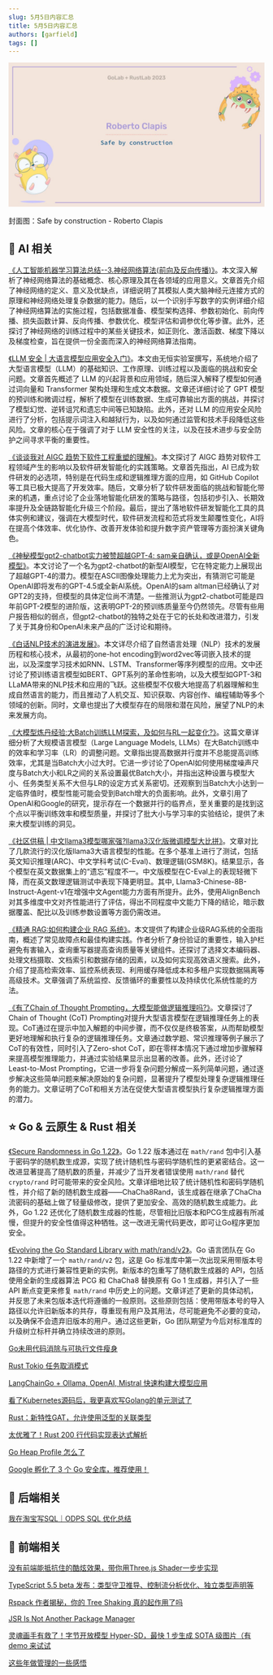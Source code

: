 ```yaml
---
slug: 5月5日内容汇总
title: 5月5日内容汇总
authors: [garfield]
tags: []
---
```


![alt text](maxresdefault.jpg)

封面图：Safe by construction - Roberto Clapis

## 🌟 AI 相关

[《人工智能机器学习算法总结--3.神经网络算法(前向及反向传播)》](https://mp.weixin.qq.com/s/IRgQC21hx80cSD_B1DXo6Q)。本文深入解析了神经网络算法的基础概念、核心原理及其在各领域的应用意义。文章首先介绍了神经网络的定义、意义及优缺点，详细说明了其模拟人类大脑神经元连接方式的原理和神经网络处理复杂数据的能力。随后，以一个识别手写数字的实例详细介绍了神经网络算法的实施过程，包括数据准备、模型架构选择、参数初始化、前向传播、损失函数计算、反向传播、参数优化、模型评估和调参优化等步骤。此外，还探讨了神经网络的训练过程中的某些关键技术，如正则化、激活函数、梯度下降以及梯度检查，旨在提供一份全面而深入的神经网络算法指南。

[《LLM 安全 | 大语言模型应用安全入门》](https://juejin.cn/post/7361253974051602441)。本文由无恒实验室撰写，系统地介绍了大型语言模型（LLM）的基础知识、工作原理、训练过程以及面临的挑战和安全问题。文章首先概述了 LLM 的兴起背景和应用领域，随后深入解释了模型如何通过词向量和 Transformer 架构处理和生成文本数据。文章还详细讨论了 GPT 模型的预训练和微调过程，解析了模型在训练数据、生成可靠输出方面的挑战，并探讨了模型幻觉、逆转诅咒和遗忘中间等已知缺陷。此外，还对 LLM 的应用安全风险进行了分析，包括提示词注入和越狱行为，以及如何通过监管和技术手段降低这些风险。文章的核心在于强调了对于 LLM 安全性的关注，以及在技术进步与安全防护之间寻求平衡的重要性。

[《谈谈我对 AIGC 趋势下软件工程重塑的理解》](https://mp.weixin.qq.com/s/UFMxQB9sUC5I0y86nfzKjw)。本文探讨了 AIGC 趋势对软件工程领域产生的影响以及软件研发智能化的实践策略。文章首先指出，AI 已成为软件研发的必选项，特别是在代码生成和逻辑推理方面的应用，如 GitHub Copilot 等工具已极大提高了开发效率。随后，文章分析了软件研发面临的挑战和智能化带来的机遇，重点讨论了企业落地智能化研发的策略与路径，包括初步引入、长期效率提升及全链路智能化升级三个阶段。最后，提出了落地软件研发智能化工具的具体实例和建议，强调在大模型时代，软件研发流程和范式将发生颠覆性变化，AI将在提高个体效率、优化协作、改善开发体验和提升数字资产管理等方面扮演关键角色。

[《神秘模型gpt2-chatbot实力被赞超越GPT-4: sam亲自确认，或是OpenAI全新模型》](https://mp.weixin.qq.com/s/zwigN1hXa6SeXCdLjXwwYQ)。本文讨论了一个名为gpt2-chatbot的新型AI模型，它在特定能力上展现出了超越GPT-4的潜力。模型在ASCII图像处理能力上尤为突出，有猜测它可能是OpenAI即将发布的GPT-4.5或全新AI系统。OpenAI的sam altman已经确认了对GPT2的支持，但模型的具体定位尚不清楚。一些推测认为gpt2-chatbot可能是四年前GPT-2模型的进阶版，这表明GPT-2的预训练质量至今仍然领先。尽管有些用户报告相似的弱点，但gpt2-chatbot的独特之处在于它的长处和改进潜力，引发了关于其身份和OpenAI未来产品的广泛讨论和期待。

[《白话NLP技术的演进发展》](https://mp.weixin.qq.com/s/lmEtzutVawQ1EB4BWsVcag)。本文详尽介绍了自然语言处理（NLP）技术的发展历程和核心技术，从最初的one-hot encoding到word2vec等词嵌入技术的提出，以及深度学习技术如RNN、LSTM、Transformer等序列模型的应用。文中还讨论了预训练语言模型如BERT、GPT系列的革命性影响，以及大模型如GPT-3和LLaMA带来的NLP技术和应用的飞跃。这些模型不仅极大地提高了机器理解和生成自然语言的能力，而且推动了人机交互、知识获取、内容创作、编程辅助等多个领域的创新。同时，文章也提出了大模型存在的局限和潜在风险，展望了NLP的未来发展方向。

[《大模型炼丹经验:大Batch训练LLM探索，及如何与RL一起变化?》](https://mp.weixin.qq.com/s/5IxWr8Mbq_oTx8b1J5avMQ)。这篇文章详细分析了大规模语言模型（Large Language Models, LLMs）在大Batch训练中的效率和学习率（LR）的调整问题。文章指出提高数据并行度并不总能提高训练效率，尤其是当Batch大小过大时。它进一步讨论了OpenAI如何使用梯度噪声尺度与Batch大小和LR之间的关系设置最优Batch大小，并指出这种设置与模型大小、任务类型关系不大但与LR的设定方式关系密切。还观察到当Batch大小达到一定临界值时，模型性能可能会受到Batch增大的负面影响。此外，文章引用了OpenAI和Google的研究，提示存在一个数据并行的临界点，至关重要的是找到这个点以平衡训练效率和模型质量，并探讨了批大小与学习率的实验结论，提供了未来大模型训练的洞见。

[《社区供稿 | 中文llama3模型哪家强?llama3汉化版微调模型大比拼》](https://mp.weixin.qq.com/s/T2pQ3acodCihvAkx0hi3rQ)。文章对比了几款流行的汉化版llama3大语言模型的性能。在多个基准上进行了测试，包括英文知识推理(ARC)、中文学科考试(C-Eval)、数理逻辑(GSM8K)。结果显示，各个模型在英文数据集上的“遗忘”程度不一。中文版模型在C-Eval上的表现轻微下降，而在英文数理逻辑测试中表现下降更明显。其中, Llama3-Chinese-8B-Instruct-Agent-v1在增强中文Agent能力方面有所提升。此外，使用AlignBench对其多维度中文对齐性能进行了评估，得出不同程度中文能力下降的结论，暗示数据覆盖、配比以及训练参数设置等方面仍需改进。

[《精通 RAG:如何构建企业 RAG 系统》](https://mp.weixin.qq.com/s/_j7z7k3w84BVoq3VBGgV8Q)。本文提供了构建企业级RAG系统的全面指南，概述了常见故障点和最佳构建实践。作者分析了身份验证的重要性，输入护栏避免有害输入，查询重写器提高查询质量等关键组件。还探讨了选择文本编码器、处理文档摄取、文档索引和数据存储的因素，以及如何实现高效语义搜索。此外，介绍了提高检索效率、监控系统表现、利用缓存降低成本和多租户实现数据隔离等高级技术。文章强调了系统监控、反馈循环的重要性以及持续优化系统性能的方法。

[《有了Chain of Thought Prompting，大模型能做逻辑推理吗?》](https://mp.weixin.qq.com/s/2RkA2GTl8akv4VwSp3OyeQ)。文章探讨了Chain of Thought (CoT) Prompting对提升大型语言模型在逻辑推理任务上的表现。CoT通过在提示中加入解题的中间步骤，而不仅仅是终极答案，从而帮助模型更好地理解和执行复杂的逻辑推理任务。文章通过数学题、常识推理等例子展示了CoT的有效性，同时引入了Zero-shot CoT，即在零样本情况下通过增加步骤解释来提高模型推理能力，并通过实验结果显示出显著的改善。此外，还讨论了Least-to-Most Prompting，它进一步将复杂问题分解成一系列简单问题，通过逐步解决这些简单问题来解决原始的复杂问题，显著提升了模型处理复杂逻辑推理任务的能力。文章证明了CoT和相关方法在促使大型语言模型执行复杂逻辑推理方面的潜力。

## ⭐️ Go & 云原生 & Rust 相关

[《Secure Randomness in Go 1.22》](https://go.dev/blog/chacha8rand)。Go 1.22 版本通过在 `math/rand` 包中引入基于密码学的随机数生成源，实现了统计随机性与密码学随机性的更紧密结合。这一改进显著提高了随机数的质量，并减少了当开发者错误使用 `math/rand` 替代 `crypto/rand` 时可能带来的安全风险。文章详细地比较了统计随机性和密码学随机性，并介绍了新的随机数生成器——ChaCha8Rand，该生成器在继承了ChaCha流密码的基础上做了轻量级修改，提供了更加安全、高效的随机数生成能力。此外，Go 1.22 还优化了随机数生成器的性能，尽管相比旧版本和PCG生成器有所减慢，但提升的安全性值得这种牺牲。这一改进无需代码更改，即可让Go程序更加安全。

[《Evolving the Go Standard Library with math/rand/v2》](https://go.dev/blog/randv2)。Go 语言团队在 Go 1.22 中新增了一个 `math/rand/v2` 包，这是 Go 标准库中第一次出现采用带版本号路径的方式进行兼容性更新的实例。新版本的包重写了随机数生成器的 API，包括使用全新的生成器算法 PCG 和 ChaCha8 替换原有 Go 1 生成器，并引入了一些 API 断点变更来修复 `math/rand` 中历史上的问题。文章详述了更新的具体动机，并反思了未来包版本迭代将遵循的一般原则。这些原则包括：使用带版本号的导入路径以允许旧新版本的共存，尊重现有用户及其用法，尽可能避免不必要的变动，以及确保不会遗弃旧版本的用户。通过这些更新，Go 团队期望为今后对标准库的升级树立标杆并确立持续改进的原则。

[Go未用代码消除与可执行文件瘦身](https://mp.weixin.qq.com/s/s60J4eA_d0hqrXj-XMPpXA)

[Rust Tokio 任务取消模式](https://mp.weixin.qq.com/s/GD95hqKcHY-ynAa42jxmSA)

[LangChainGo + Ollama, OpenAI, Mistral 快速构建大模型应用](https://mp.weixin.qq.com/s/_Qi5aPjdxdYLWjKXemCLzQ)

[看了Kubernetes源码后，我更喜欢写Golang的单元测试了](https://juejin.cn/post/7363235196144074803)

[Rust：新特性GAT，允许使用泛型的关联类型](https://juejin.cn/post/7302308334202863653)

[太优雅了！Rust 200 行代码实现表达式解析](https://mp.weixin.qq.com/s/Kpz9pRVgk_-2Chx6GvS_0A)

[Go Heap Profile 怎么了](https://mp.weixin.qq.com/s/TlYXFXid5JVxUNAWsugnwQ)

[Google 孵化了 3 个 Go 安全库，推荐使用！](https://mp.weixin.qq.com/s/IOe036O20y7OW9cSeL-5UQ)

## 📒 后端相关

[我在淘宝写SQL｜ODPS SQL 优化总结](https://mp.weixin.qq.com/s/VKccZmx9Gd6RgsyDEBbBQA)

## 📒 前端相关

[没有前端能抵抗住的酷炫效果，带你用Three.js Shader一步步实现](https://mp.weixin.qq.com/s/msRPuhYlPrjZJonJj5-mpQ)

[TypeScript 5.5 beta 发布：类型守卫推导、控制流分析优化、独立类型声明等](https://mp.weixin.qq.com/s/56a_mZbFRXKtecywlwwb2Q)

[Rspack 作者揭秘，你的 Tree Shaking 真的起作用了吗](https://mp.weixin.qq.com/s/Qu7jiQp9HPkyTy85EGYdMQ)

[JSR Is Not Another Package Manager](https://deno.com/blog/jsr-is-not-another-package-manager)

[灵魂画手有救了！字节开放模型 Hyper-SD，最快 1 步生成 SOTA 级图片（有demo 来试试](https://mp.weixin.qq.com/s/un0VywUZOMMVlnT-nlDlqQ)

[这些年做管理的一些感悟](https://juejin.cn/post/7327107254603759643)

